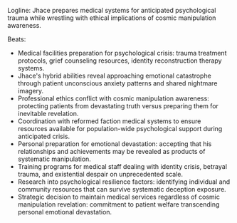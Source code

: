 ﻿---
series: 2
novella: 5
file: S2N5_CH08
type: chapter
pov: Jhace
setting: Medical crisis preparation - trauma protocols
word_target_min: 1201
word_target_max: 2299
status: outline
---
Logline: Jhace prepares medical systems for anticipated psychological trauma while wrestling with ethical implications of cosmic manipulation awareness.

Beats:
- Medical facilities preparation for psychological crisis: trauma treatment protocols, grief counseling resources, identity reconstruction therapy systems.
- Jhace's hybrid abilities reveal approaching emotional catastrophe through patient unconscious anxiety patterns and shared nightmare imagery.
- Professional ethics conflict with cosmic manipulation awareness: protecting patients from devastating truth versus preparing them for inevitable revelation.
- Coordination with reformed faction medical systems to ensure resources available for population-wide psychological support during anticipated crisis.
- Personal preparation for emotional devastation: accepting that his relationships and achievements may be revealed as products of systematic manipulation.
- Training programs for medical staff dealing with identity crisis, betrayal trauma, and existential despair on unprecedented scale.
- Research into psychological resilience factors: identifying individual and community resources that can survive systematic deception exposure.
- Strategic decision to maintain medical services regardless of cosmic manipulation revelation: commitment to patient welfare transcending personal emotional devastation.